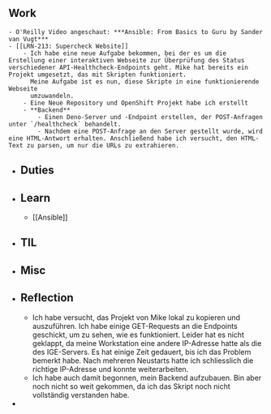 ## Work
	- O'Reilly Video angeschaut: ***Ansible: From Basics to Guru by Sander van Vugt***
	- [[LRN-213: Supercheck Website]]
		- Ich habe eine neue Aufgabe bekommen, bei der es um die Erstellung einer interaktiven Webseite zur Überprüfung des Status verschiedener API-Healthcheck-Endpoints geht. Mike hat bereits ein Projekt umgesetzt, das mit Skripten funktioniert. 
		  Meine Aufgabe ist es nun, diese Skripte in eine funktionierende Webseite
		  umzuwandeln.
		- Eine Neue Repository und OpenShift Projekt habe ich erstellt
		- **Backend**
			- Einen Deno-Server und -Endpoint erstellen, der POST-Anfragen unter `/healthcheck` behandelt.
			- Nachdem eine POST-Anfrage an den Server gestellt wurde, wird eine HTML-Antwort erhalten. Anschließend habe ich versucht, den HTML-Text zu parsen, um nur die URLs zu extrahieren.
- ## Duties
- ## Learn
	- [[Ansible]]
- ## TIL
- ## Misc
- ## Reflection
	- Ich habe versucht, das Projekt von Mike lokal zu kopieren und auszuführen. Ich habe einige GET-Requests an die Endpoints geschickt, um zu sehen, wie es funktioniert. Leider hat es nicht geklappt, da meine Workstation eine andere IP-Adresse hatte als die des IGE-Servers. Es hat einige Zeit gedauert, bis ich das Problem bemerkt habe. Nach mehreren Neustarts hatte ich schliesslich die richtige IP-Adresse und konnte weiterarbeiten.
	- Ich habe auch damit begonnen, mein Backend aufzubauen. Bin aber noch nicht so weit gekommen, da ich das Skript noch nicht vollständig verstanden habe.
-